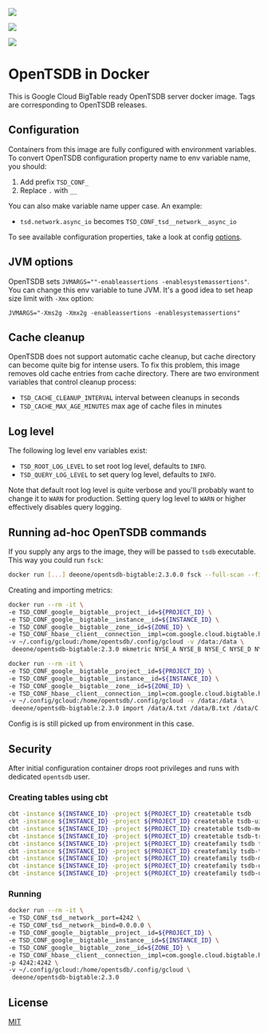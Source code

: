 [![](https://images.microbadger.com/badges/image/deeone/opentsdb-bigtable.svg)](https://microbadger.com/images/deeone/opentsdb-bigtable "Get your own image badge on microbadger.com")

[![](https://images.microbadger.com/badges/version/deeone/opentsdb-bigtable.svg)](https://microbadger.com/images/deeone/opentsdb-bigtable "Get your own version badge on microbadger.com")

[![](https://images.microbadger.com/badges/commit/deeone/opentsdb-bigtable.svg)](https://microbadger.com/images/deeone/opentsdb-bigtable "Get your own commit badge on microbadger.com")

# OpenTSDB in Docker

This is Google Cloud BigTable ready OpenTSDB server docker image. Tags are corresponding
to OpenTSDB releases.

## Configuration

Containers from this image are fully configured with environment variables.
To convert OpenTSDB configuration property name to env variable name,
you should:

1. Add prefix `TSD_CONF_`
2. Replace `.` with `__`

You can also make variable name upper case. An example:

* `tsd.network.async_io` becomes `TSD_CONF_tsd__network__async_io`

To see available configuration properties, take a look at config
[options](http://opentsdb.net/docs/build/html/user_guide/configuration.html).

## JVM options

OpenTSDB sets `JVMARGS=""-enableassertions -enablesystemassertions"`. You
can change this env variable to tune JVM. It's a good idea to set heap
size limit with `-Xmx` option:

```
JVMARGS="-Xms2g -Xmx2g -enableassertions -enablesystemassertions"
```

## Cache cleanup

OpenTSDB does not support automatic cache cleanup, but cache directory
can become quite big for intense users. To fix this problem, this image
removes old cache entries from cache directory. There are two environment
variables that control cleanup process:

* `TSD_CACHE_CLEANUP_INTERVAL` interval between cleanups in seconds
* `TSD_CACHE_MAX_AGE_MINUTES` max age of cache files in minutes


## Log level

The following log level env variables exist:

* `TSD_ROOT_LOG_LEVEL` to set root log level, defaults to `INFO`.
* `TSD_QUERY_LOG_LEVEL` to set query log level, defaults to `INFO`.

Note that default root log level is quite verbose and you'll probably want
to change it to `WARN` for production. Setting query log level to `WARN`
or higher effectively disables query logging.

## Running ad-hoc OpenTSDB commands

If you supply any args to the image, they will be passed to `tsdb` executable.
This way you could run `fsck`:

```bash
docker run [...] deeone/opentsdb-bigtable:2.3.0.0 fsck --full-scan --fix-all --compact
```

Creating and importing metrics:

```bash
docker run --rm -it \
-e TSD_CONF_google__bigtable__project__id=${PROJECT_ID} \
-e TSD_CONF_google__bigtable__instance__id=${INSTANCE_ID} \
-e TSD_CONF_google__bigtable__zone__id=${ZONE_ID} \
-e TSD_CONF_hbase__client__connection__impl=com.google.cloud.bigtable.hbase1_2.BigtableConnection \
-v ~/.config/gcloud:/home/opentsdb/.config/gcloud -v /data:/data \
 deeone/opentsdb-bigtable:2.3.0 mkmetric NYSE_A NYSE_B NYSE_C NYSE_D NYSE_E NYSE_F NYSE_G NYSE_H

docker run --rm -it \
-e TSD_CONF_google__bigtable__project__id=${PROJECT_ID} \
-e TSD_CONF_google__bigtable__instance__id=${INSTANCE_ID} \
-e TSD_CONF_google__bigtable__zone__id=${ZONE_ID} \
-e TSD_CONF_hbase__client__connection__impl=com.google.cloud.bigtable.hbase1_2.BigtableConnection \
-v ~/.config/gcloud:/home/opentsdb/.config/gcloud -v /data:/data \
 deeone/opentsdb-bigtable:2.3.0 import /data/A.txt /data/B.txt /data/C.txt /data/D.txt /data/E.txt /data/F.txt /data/G.txt /data/H.txt
```

Config is is still picked up from environment in this case.

## Security

After initial configuration container drops root privileges and runs
with dedicated `opentsdb` user.


### Creating tables using cbt

```bash
cbt -instance ${INSTANCE_ID} -project ${PROJECT_ID} createtable tsdb 
cbt -instance ${INSTANCE_ID} -project ${PROJECT_ID} createtable tsdb-uid
cbt -instance ${INSTANCE_ID} -project ${PROJECT_ID} createtable tsdb-meta
cbt -instance ${INSTANCE_ID} -project ${PROJECT_ID} createtable tsdb-tree
cbt -instance ${INSTANCE_ID} -project ${PROJECT_ID} createfamily tsdb t   
cbt -instance ${INSTANCE_ID} -project ${PROJECT_ID} createfamily tsdb-tree t
cbt -instance ${INSTANCE_ID} -project ${PROJECT_ID} createfamily tsdb-meta t
cbt -instance ${INSTANCE_ID} -project ${PROJECT_ID} createfamily tsdb-uid id
cbt -instance ${INSTANCE_ID} -project ${PROJECT_ID} createfamily tsdb-uid name
```

### Running

```bash
docker run --rm -it \
-e TSD_CONF_tsd__network__port=4242 \
-e TSD_CONF_tsd__network__bind=0.0.0.0 \
-e TSD_CONF_google__bigtable__project__id=${PROJECT_ID} \
-e TSD_CONF_google__bigtable__instance__id=${INSTANCE_ID} \
-e TSD_CONF_google__bigtable__zone__id=${ZONE_ID} \
-e TSD_CONF_hbase__client__connection__impl=com.google.cloud.bigtable.hbase1_2.BigtableConnection \
-p 4242:4242 \
-v ~/.config/gcloud:/home/opentsdb/.config/gcloud \
 deeone/opentsdb-bigtable:2.3.0 
``` 

## License

[MIT](LICENSE)
